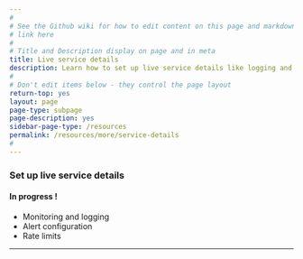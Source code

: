 ```yaml
---
#
# See the Github wiki for how to edit content on this page and markdown styles you can use:
# link here
#
# Title and Description display on page and in meta
title: Live service details
description: Learn how to set up live service details like logging and monitoring.
#
# Don't edit items below - they control the page layout
return-top: yes
layout: page
page-type: subpage
page-description: yes
sidebar-page-type: /resources
permalink: /resources/more/service-details
#
---
```


### Set up live service details

#### In progress !

* Monitoring and logging
* Alert configuration
* Rate limits

<hr>
